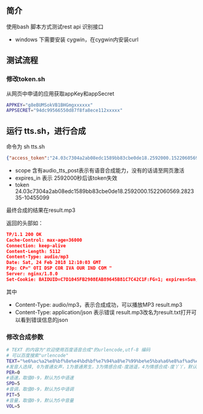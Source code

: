 ## 简介

使用bash 脚本方式测试rest api 识别接口

- windows 下需要安装 cygwin，在cygwin内安装curl


## 测试流程

### 修改token.sh

从网页中申请的应用获取appKey和appSecret

```bash
APPKEY="g8eBUMSokVB1BHGmgxxxxxx"
APPSECRET="94dc99566550d87f8fa8ece112xxxxx"
```


## 运行 tts.sh，进行合成

命令为 sh tts.sh 

```json
{"access_token":"24.03c7304a2ab08edc1589bb83cbe0de18.2592000.1522060569.282335-10455099","session_key":"9mzdCyse3JwGR1cK\/XAkMMXTp7D7mQ+9ulfLpycoWHOuZQBmQtPSE9MnAF6kUNqDnAgnaoyjP\/qkYgtciDo9PKgyozlbIw==","scope":"public audio_voice_assistant_get audio_tts_post wise_adapt lebo_resource_base lightservice_public hetu_basic lightcms_map_poi kaidian_kaidian ApsMisTest_Test\u6743\u9650 vis-classify_flower bnstest_fasf lpq_\u5f00\u653e cop_helloScope ApsMis_fangdi_permission","refresh_token":"25.f54659f694f686cf574f8723d48cbe4d.315360000.1834828569.282335-10455099","session_secret":"e730778e4d239a4811ba6424556ef701","expires_in":2592000}
```

- scope 含有audio_tts_post表示有语音合成能力，没有的话请至网页激活
- expires_in 表示 2592000秒后该token失效
- token  24.03c7304a2ab08edc1589bb83cbe0de18.2592000.1522060569.282335-10455099

最终合成的结果在result.mp3

返回的头部如：

```json
TP/1.1 200 OK
Cache-Control: max-age=36000
Connection: keep-alive
Content-Length: 5112
Content-Type: audio/mp3
Date: Sat, 24 Feb 2018 12:10:03 GMT
P3p: CP=" OTI DSP COR IVA OUR IND COM "
Server: nginx/1.8.0
Set-Cookie: BAIDUID=C7D1045FB2908EAB89645B81C7C42C1F:FG=1; expires=Sun, 24-Feb-19 12:10:03 GMT; max-age=31536000; path=/; domain=.baidu.com; version=1


```

其中

- Content-Type: audio/mp3，表示合成成功，可以播放MP3 result.mp3
- Content-Type: application/json 表示错误  result.mp3改名为result.txt打开可以看到错误信息的json

### 修改合成参数

```bash
# TEXT 的内容为"欢迎使用百度语音合成"的urlencode,utf-8 编码
# 可以百度搜索"urlencode" 
TEXT="%e6%ac%a2%e8%bf%8e%e4%bd%bf%e7%94%a8%e7%99%be%e5%ba%a6%e8%af%ad%e9%9f%b3%e5%90%88%e6%88%90"
#发音人选择, 0为普通女声，1为普通男生，3为情感合成-度逍遥，4为情感合成-度丫丫，默认为普通女声
PER=0
#语速，取值0-9，默认为5中语速
SPD=5
#音调，取值0-9，默认为5中语调
PIT=5
#音量，取值0-9，默认为5中音量
VOL=5

```

